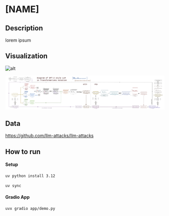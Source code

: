 # [NAME]

## Description

lorem ipsum

## Visualization

![alt]()

![alt](./imgs/TransformerLens_Diagram.svg)

## Data

https://github.com/llm-attacks/llm-attacks

## How to run

#### Setup

```bash
uv python install 3.12
```

```bash
uv sync
```

#### Gradio App

```bash
uvx gradio app/demo.py
```
